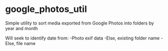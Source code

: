 # google_photos_util
Simple utility to sort media exported from Google Photos into folders by year and month

Will seek to identify date from:
-Photo exif data
-Else, existing folder name
-Else, file name
